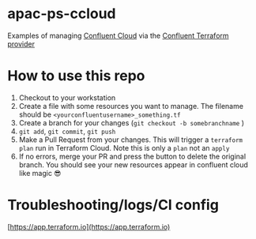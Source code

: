# apac-ps-ccloud

Examples of managing [Confluent Cloud](https://confluent.cloud) via the [Confluent Terraform provider](https://registry.terraform.io/providers/confluentinc/confluent/latest/docs)

# How to use this repo

1. Checkout to your workstation
2. Create a file with some resources you want to manage. The filename should be `<yourconfluentusername>_something.tf`
3. Create a branch for your changes (`git checkout -b somebranchname` )
4. `git add`, `git commit`, `git push`
5. Make a Pull Request from your changes. This will trigger a `terraform plan` run in Terraform Cloud. Note this is only a `plan` not an `apply`
6. If no errors, merge your PR and press the button to delete the original branch. You should see your new resources appear in confluent cloud like magic 😎

# Troubleshooting/logs/CI config

[https://app.terraform.io](https://app.terraform.io)

